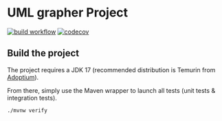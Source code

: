 # UML grapher Project

[![build workflow](https://github.com/lernejo/maven_starter_template/actions/workflows/build.yml/badge.svg)](https://github.com/lernejo/maven_starter_template/actions)
[![codecov](https://codecov.io/gh/lernejo/maven_starter_template/branch/main/graph/badge.svg)](https://codecov.io/gh/lernejo/maven_starter_template)

## Build the project

The project requires a JDK 17 (recommended distribution is Temurin from [Adoptium](https://adoptium.net/)).

From there, simply use the Maven wrapper to launch all tests (unit tests & integration tests).

`./mvnw verify`

